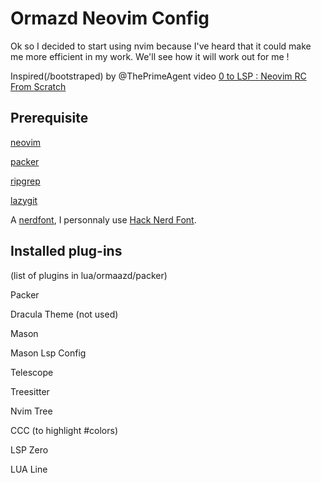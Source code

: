 # Ormazd Neovim Config

Ok so I decided to start using nvim because I've heard that it could make me more efficient in my work. We'll see how it will work out for me !

Inspired(/bootstraped) by @ThePrimeAgent video [0 to LSP : Neovim RC From Scratch](https://www.youtube.com/watch?v=w7i4amO\_zaE)

## Prerequisite

[neovim](https://github.com/neovim/neovim)

[packer](https://github.com/wbthomason/packer.nvim)

[ripgrep](https://github.com/BurntSushi/ripgrep)

[lazygit](https://github.com/jesseduffield/lazygit)

A [nerdfont](https://www.nerdfonts.com/font-downloads), I personnaly use [Hack Nerd Font](https://github.com/ryanoasis/nerd-fonts/releases/download/v3.0.2/Hack.zip).

## Installed plug-ins

(list of plugins in lua/ormaazd/packer)

Packer

Dracula Theme (not used)

Mason

Mason Lsp Config

Telescope

Treesitter

Nvim Tree

CCC (to highlight #colors)

LSP Zero

LUA Line
